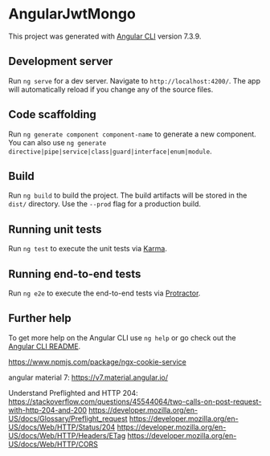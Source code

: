 # AngularJwtMongo

This project was generated with [Angular CLI](https://github.com/angular/angular-cli) version 7.3.9.

## Development server

Run `ng serve` for a dev server. Navigate to `http://localhost:4200/`. The app will automatically reload if you change any of the source files.

## Code scaffolding

Run `ng generate component component-name` to generate a new component. You can also use `ng generate directive|pipe|service|class|guard|interface|enum|module`.

## Build

Run `ng build` to build the project. The build artifacts will be stored in the `dist/` directory. Use the `--prod` flag for a production build.

## Running unit tests

Run `ng test` to execute the unit tests via [Karma](https://karma-runner.github.io).

## Running end-to-end tests

Run `ng e2e` to execute the end-to-end tests via [Protractor](http://www.protractortest.org/).

## Further help

To get more help on the Angular CLI use `ng help` or go check out the [Angular CLI README](https://github.com/angular/angular-cli/blob/master/README.md).







https://www.npmjs.com/package/ngx-cookie-service

angular material 7:
https://v7.material.angular.io/


Understand Preflighted and HTTP 204:
https://stackoverflow.com/questions/45544064/two-calls-on-post-request-with-http-204-and-200
https://developer.mozilla.org/en-US/docs/Glossary/Preflight_request
https://developer.mozilla.org/en-US/docs/Web/HTTP/Status/204
https://developer.mozilla.org/en-US/docs/Web/HTTP/Headers/ETag
https://developer.mozilla.org/en-US/docs/Web/HTTP/CORS
